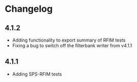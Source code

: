# Changelog
## 4.1.2

- Adding functionality to export summary of RFIM tests
- Fixing a bug to switch off the filterbank writer from v4.1.1

## 4.1.1

- Adding SPS-RFIM tests
